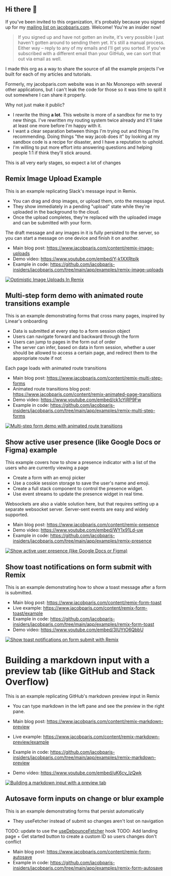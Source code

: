 ## Hi there 👋

If you've been invited to this organization, it's probably because you signed up for my [mailing list on jacobparis.com](https://www.jacobparis.com). Welcome! You're an insider now!

> If you signed up and have not gotten an invite, it's very possible I just haven't gotten around to sending them yet. It's still a manual process. Either way – reply to any of my emails and I'll get you sorted. If you've subscribed with a different email than your GitHub, we can sort that out via email as well.

I made this org as a way to share the source of all the example projects I've built for each of my articles and tutorials.

Formerly, my jacobparis.com website was in an Nx Monorepo with several other applications, but I can't leak the code for those so it was time to split it out somewhere I can share it properly. 

Why not just make it public?
- I rewrite the thing **a lot**. This website is more of a sandbox for me to try new things. I've rewritten my routing system twice already and it'll take at least one more before I'm happy with it.
- I want a clear separation between things I'm trying out and things I'm recommending. Doing things "the way jacob does it" by looking at my sandbox code is a recipe for disaster, and I have a reputation to uphold. 
- I'm willing to put more effort into answering questions and helping people 1:1 if think they'll stick around.

This is all very early stages, so expect a lot of changes 

## Remix Image Upload Example

This is an example replicating Slack's message input in Remix. 
- You can drag and drop images, or upload them, onto the message input.
- They show immediately in a pending "upload" state while they're uploaded in the background to the cloud. 
- Once the upload completes, they're replaced with the uploaded image and can be submitted with your form.

The draft message and any images in it is fully persisted to the server, so you can start a message on one device and finish it on another.

- Main blog post: https://www.jacobparis.com/content/remix-image-uploads
- Demo video: https://www.youtube.com/embed/Y-k1XXRtplk
- Example in code: https://github.com/jacobparis-insiders/jacobparis.com/tree/main/app/examples/remix-image-uploads

[![Optimistic Image Uploads In Remix](https://img.youtube.com/vi/Y-k1XXRtplk/0.jpg)](https://www.youtube.com/watch?v=Y-k1XXRtplk "Optimistic Image Uploads In Remix")

## Multi-step form demo with animated route transitions example

This is an example demonstrating forms that cross many pages, inspired by Linear's onboarding
- Data is submitted at every step to a form session object
- Users can navigate forward and backward through the form
- Users can jump to pages in the form out of order
- The server can infer, based on data in form session, whether a user should be allowed to access a certain page, and redirect them to the appropriate route if not

Each page loads with animated route transitions

- Main blog post: https://www.jacobparis.com/content/remix-multi-step-forms
- Animated route transitions blog post: https://www.jacobparis.com/content/remix-animated-page-transitions
- Demo video: https://www.youtube.com/embed/ck1cYiRP9Fw
- Example in code: https://github.com/jacobparis-insiders/jacobparis.com/tree/main/app/examples/remix-multi-step-forms

[![Multi-step form demo with animated route transitions](https://img.youtube.com/vi/ck1cYiRP9Fw/0.jpg)](https://www.youtube.com/watch?v=ck1cYiRP9Fw "Multi-step form demo with animated route transitions")

## Show active user presence (like Google Docs or Figma) example

This example covers how to show a presence indicator with a list of the users who are currently viewing a page

- Create a form with an emoji picker
- Use a cookie session storage to save the user's name and emoji.
- Create a full stack component to control the presence widget.
- Use event streams to update the presence widget in real time.

Websockets are also a viable solution here, but that requires setting up a separate websocket server. Server-sent events are easy and widely supported. 

- Main blog post: https://www.jacobparis.com/content/remix-presence
- Demo video: https://www.youtube.com/embed/WY1x91Ld-uw
- Example in code: https://github.com/jacobparis-insiders/jacobparis.com/tree/main/app/examples/remix-presence

[![Show active user presence (like Google Docs or Figma)](https://img.youtube.com/vi/WY1x91Ld-uw/0.jpg)](https://www.youtube.com/watch?v=WY1x91Ld-uw "Show active user presence (like Google Docs or Figma)")

## Show toast notifications on form submit with Remix

This is an example demonstrating how to show a toast message after a form is submitted.

- Main blog post: https://www.jacobparis.com/content/remix-form-toast
- Live example: https://www.jacobparis.com/content/remix-form-toast/example
- Example in code: https://github.com/jacobparis-insiders/jacobparis.com/tree/main/app/examples/remix-form-toast
- Demo video: https://www.youtube.com/embed/3IUYtO6QbbU

[![Show toast notifications on form submit with Remix](https://img.youtube.com/vi/3IUYtO6QbbU/0.jpg)](https://www.youtube.com/watch?v=3IUYtO6QbbU "Show toast notifications on form submit with Remix")

# Building a markdown input with a preview tab (like GitHub and Stack Overflow)

This is an example replicating GitHub's markdown preview input in Remix

- You can type markdown in the left pane and see the preview in the right pane.

- Main blog post: https://www.jacobparis.com/content/remix-markdown-preview
- Live example: https://www.jacobparis.com/content/remix-markdown-preview/example
- Example in code: https://github.com/jacobparis-insiders/jacobparis.com/tree/main/app/examples/remix-markdown-preview
- Demo video: https://www.youtube.com/embed/uK6cv_lzQwk

[![Building a markdown input with a preview tab](https://img.youtube.com/vi/uK6cv_lzQwk/0.jpg)](https://www.youtube.com/watch?v=uK6cv_lzQwk "Building a markdown input with a preview tab")


## Autosave form inputs on change or blur example

This is an example demonstrating forms that persist automatically
- They useFetcher instead of submit so changes aren't lost on navigation

TODO: update to use the [useDebounceFetcher](https://www.jacobparis.com/content/use-debounce-fetcher) hook 
TODO: Add landing page + Get started button to create a custom ID so users changes don't conflict

- Main blog post: https://www.jacobparis.com/content/remix-form-autosave
- Example in code: https://github.com/jacobparis-insiders/jacobparis.com/tree/main/app/examples/remix-form-autosave
